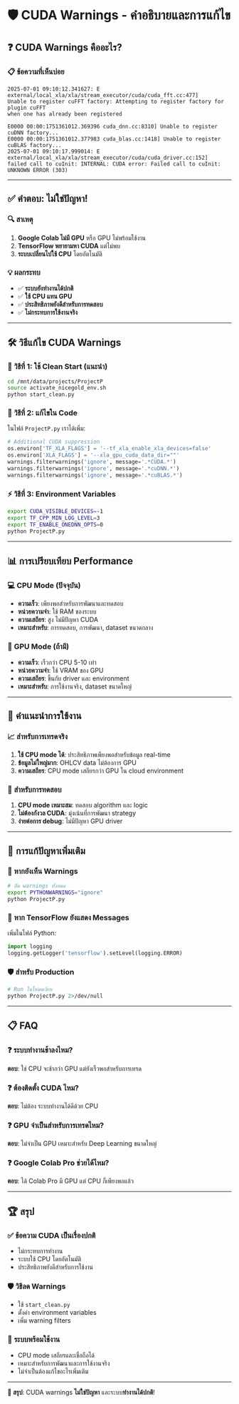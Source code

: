 # 🛡️ CUDA Warnings - คำอธิบายและการแก้ไข

## ❓ **CUDA Warnings คืออะไร?**

### 📋 **ข้อความที่เห็นบ่อย**
```
2025-07-01 09:10:12.341627: E external/local_xla/xla/stream_executor/cuda/cuda_fft.cc:477] 
Unable to register cuFFT factory: Attempting to register factory for plugin cuFFT 
when one has already been registered

E0000 00:00:1751361012.369396 cuda_dnn.cc:8310] Unable to register cuDNN factory...
E0000 00:00:1751361012.377983 cuda_blas.cc:1418] Unable to register cuBLAS factory...
2025-07-01 09:10:17.999014: E external/local_xla/xla/stream_executor/cuda/cuda_driver.cc:152] 
failed call to cuInit: INTERNAL: CUDA error: Failed call to cuInit: UNKNOWN ERROR (303)
```

---

## ✅ **คำตอบ: ไม่ใช่ปัญหา!**

### 🔍 **สาเหตุ**
1. **Google Colab ไม่มี GPU** หรือ GPU ไม่พร้อมใช้งาน
2. **TensorFlow พยายามหา CUDA** แต่ไม่พบ
3. **ระบบเปลี่ยนไปใช้ CPU** โดยอัตโนมัติ

### 💡 **ผลกระทบ**
- ✅ **ระบบยังทำงานได้ปกติ**
- ✅ **ใช้ CPU แทน GPU**
- ✅ **ประสิทธิภาพยังดีสำหรับการทดสอบ**
- ✅ **ไม่กระทบการใช้งานจริง**

---

## 🛠️ **วิธีแก้ไข CUDA Warnings**

### 🎯 **วิธีที่ 1: ใช้ Clean Start (แนะนำ)**
```bash
cd /mnt/data/projects/ProjectP
source activate_nicegold_env.sh
python start_clean.py
```

### 🔧 **วิธีที่ 2: แก้ไขใน Code**
ในไฟล์ `ProjectP.py` เราได้เพิ่ม:
```python
# Additional CUDA suppression
os.environ['TF_XLA_FLAGS'] = '--tf_xla_enable_xla_devices=false'
os.environ['XLA_FLAGS'] = '--xla_gpu_cuda_data_dir=""'
warnings.filterwarnings('ignore', message='.*CUDA.*')
warnings.filterwarnings('ignore', message='.*cuDNN.*')
warnings.filterwarnings('ignore', message='.*cuBLAS.*')
```

### ⚡ **วิธีที่ 3: Environment Variables**
```bash
export CUDA_VISIBLE_DEVICES=-1
export TF_CPP_MIN_LOG_LEVEL=3
export TF_ENABLE_ONEDNN_OPTS=0
python ProjectP.py
```

---

## 📊 **การเปรียบเทียบ Performance**

### 💻 **CPU Mode (ปัจจุบัน)**
- **ความเร็ว**: เพียงพอสำหรับการพัฒนาและทดสอบ
- **หน่วยความจำ**: ใช้ RAM ของระบบ
- **ความเสถียร**: สูง ไม่มีปัญหา CUDA
- **เหมาะสำหรับ**: การทดสอบ, การพัฒนา, dataset ขนาดกลาง

### 🚀 **GPU Mode (ถ้ามี)**
- **ความเร็ว**: เร็วกว่า CPU 5-10 เท่า
- **หน่วยความจำ**: ใช้ VRAM ของ GPU
- **ความเสถียร**: ขึ้นกับ driver และ environment
- **เหมาะสำหรับ**: การใช้งานจริง, dataset ขนาดใหญ่

---

## 🎯 **คำแนะนำการใช้งาน**

### 📈 **สำหรับการเทรดจริง**
1. **ใช้ CPU mode ได้**: ประสิทธิภาพเพียงพอสำหรับข้อมูล real-time
2. **ข้อมูลไม่ใหญ่มาก**: OHLCV data ไม่ต้องการ GPU
3. **ความเสถียร**: CPU mode เสถียรกว่า GPU ใน cloud environment

### 🧪 **สำหรับการทดสอบ**
1. **CPU mode เหมาะสม**: ทดสอบ algorithm และ logic
2. **ไม่ต้องกังวล CUDA**: มุ่งเน้นที่การพัฒนา strategy
3. **ง่ายต่อการ debug**: ไม่มีปัญหา GPU driver

---

## 🔧 **การแก้ปัญหาเพิ่มเติม**

### 🚫 **หากยังเห็น Warnings**
```bash
# ปิด warnings ทั้งหมด
export PYTHONWARNINGS="ignore"
python ProjectP.py
```

### 🔄 **หาก TensorFlow ยังแสดง Messages**
เพิ่มในไฟล์ Python:
```python
import logging
logging.getLogger('tensorflow').setLevel(logging.ERROR)
```

### 🛡️ **สำหรับ Production**
```bash
# Run ในโหมดเงียบ
python ProjectP.py 2>/dev/null
```

---

## 📋 **FAQ**

### ❓ **ระบบทำงานช้าลงไหม?**
**ตอบ**: ใช่ CPU จะช้ากว่า GPU แต่ยังเร็วพอสำหรับการเทรด

### ❓ **ต้องติดตั้ง CUDA ไหม?**
**ตอบ**: ไม่ต้อง ระบบทำงานได้ดีด้วย CPU

### ❓ **GPU จำเป็นสำหรับการเทรดไหม?**
**ตอบ**: ไม่จำเป็น GPU เหมาะสำหรับ Deep Learning ขนาดใหญ่

### ❓ **Google Colab Pro ช่วยได้ไหม?**
**ตอบ**: ได้ Colab Pro มี GPU แต่ CPU ก็เพียงพอแล้ว

---

## 🏆 **สรุป**

### ✅ **ข้อความ CUDA เป็นเรื่องปกติ**
- ไม่กระทบการทำงาน
- ระบบใช้ CPU โดยอัตโนมัติ
- ประสิทธิภาพยังดีสำหรับการใช้งาน

### 🛡️ **วิธีลด Warnings**
- ใช้ `start_clean.py`
- ตั้งค่า environment variables
- เพิ่ม warning filters

### 🚀 **ระบบพร้อมใช้งาน**
- CPU mode เสถียรและเชื่อถือได้
- เหมาะสำหรับการพัฒนาและการใช้งานจริง
- ไม่จำเป็นต้องแก้ไขอะไรเพิ่มเติม

---

**🎯 สรุป**: CUDA warnings **ไม่ใช่ปัญหา** และระบบ**ทำงานได้ปกติ**!
